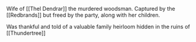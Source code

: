 
Wife of [[Thel Dendrar]] the murdered woodsman.  Captured by the [[Redbrands]] but freed by the party, along with her children.

Was thankful and told of  a valuable family heirloom hidden in the ruins of [[Thundertree]]

